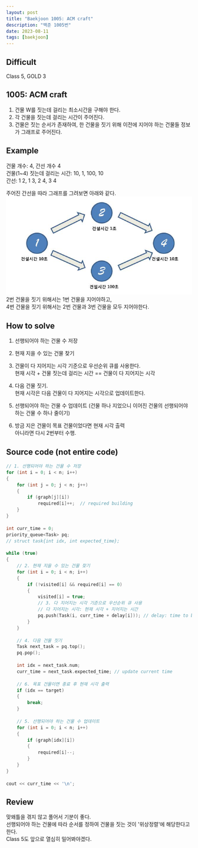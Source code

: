 ```yaml
---
layout: post
title: "Baekjoon 1005: ACM craft"
description: "백준 1005번"
date: 2023-08-11
tags: [baekjoon]
---
```


## Difficult

Class 5, GOLD 3  
  
## 1005: ACM craft

1. 건물 W를 짓는데 걸리는 최소시간을 구해야 한다.  
2. 각 건물을 짓는데 걸리는 시간이 주어진다.  
3. 건물은 짓는 순서가 존재하여, 한 건물을 짓기 위해 이전에 지어야 하는 건물들 정보가 그래프로 주어진다.
  
## Example

건물 개수: 4, 간선 개수 4  
건물(1~4) 짓는데 걸리는 시간: 10, 1, 100, 10  
간선: 1 2, 1 3, 2 4, 3 4  
  
주어진 간선을 따라 그래프를 그려보면 아래와 같다.  
![graph](/images/star.jpeg)  
2번 건물을 짓기 위해서는 1번 건물을 지어야하고,  
4번 건물을 짓기 위해서는 2번 건물과 3번 건물을 모두 지어야한다.  

## How to solve

1. 선행되어야 하는 건물 수 저장  
  
2. 현재 지을 수 있는 건물 찾기  
3. 건물이 다 지어지는 시각 기준으로 우선순위 큐를 사용한다.  
    현재 시각 + 건물 짓는데 걸리는 시간 == 건물이 다 지어지는 시각  
4. 다음 건물 짓기.  
    현재 시각은 다음 건물이 다 지어지는 시각으로 업데이트한다.  
5. 선행되어야 하는 건물 수 업데이트 (건물 하나 지었으니 이어진 건물의 선행되어야 하는 건물 수 하나 줄이기)  
6. 방금 지은 건물이 목표 건물이었다면 현재 시각 출력  
    아니라면 다시 2번부터 수행.  

## Source code (not entire code)
  
```C++
// 1. 선행되어야 하는 건물 수 저장
for (int i = 0; i < n; i++)
{
    for (int j = 0; j < n; j++)
    {
        if (graph[j][i])
            required[i]++;  // required building
    }
}

int curr_time = 0;
priority_queue<Task> pq;
// struct task{int idx, int expected_time};

while (true)
{
    // 2. 현재 지을 수 있는 건물 찾기
    for (int i = 0; i < n; i++)
    {
        if (!visited[i] && required[i] == 0)
        {
            visited[i] = true;
            // 3. 다 지어지는 시각 기준으로 우선순위 큐 사용
            // 다 지어지는 시각: 현재 시각 + 지어지는 시간
            pq.push(Task(i, curr_time + delay[i])); // delay: time to build
        }
    }

    // 4. 다음 건물 짓기
    Task next_task = pq.top();
    pq.pop();

    int idx = next_task.num;
    curr_time = next_task.expected_time; // update current time

    // 6. 목표 건물이면 종료 후 현재 시각 출력
    if (idx == target)
    {
        break;
    }

    // 5. 선행되어야 하는 건물 수 업데이트
    for (int i = 0; i < n; i++)
    {
        if (graph[idx][i])
        {
            required[i]--;
        }
    }
}

cout << curr_time << '\n';
```  
  
## Review  

맞왜틀을 겪지 않고 풀어서 기분이 좋다.  
선행되어야 하는 건물에 따라 순서를 정하여 건물을 짓는 것이 '위상정렬'에 해당한다고 한다.  
Class 5도 앞으로 열심히 밀어봐야겠다.
